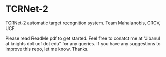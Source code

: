 # TCRNet-2
TCRNet-2 automatic target recognition system. Team Mahalanobis, CRCV, UCF.


Please read ReadMe pdf to get started. 
Feel free to conatct me at "Jibanul at knights dot ucf dot edu" for any queries. If you have any suggestions to improve this repo, let me know. Thanks.
